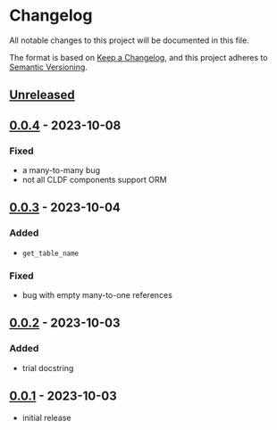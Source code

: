 # Changelog
All notable changes to this project will be documented in this file.

The format is based on [Keep a Changelog](https://keepachangelog.com/en/1.1.0/),
and this project adheres to [Semantic Versioning](https://semver.org/spec/v2.0.0.html).

## [Unreleased]

## [0.0.4] - 2023-10-08

### Fixed
* a many-to-many bug
* not all CLDF components support ORM

## [0.0.3] - 2023-10-04

### Added
* `get_table_name`

### Fixed
* bug with empty many-to-one references

## [0.0.2] - 2023-10-03

### Added
* trial docstring

## [0.0.1] - 2023-10-03
* initial release

[Unreleased]: https://github.com/fmatter/cldf-rel/compare/v0.0.4...HEAD
[0.0.4]: https://github.com/fmatter/cldf-rel/compare/v0.0.3...v0.0.4
[0.0.3]: https://github.com/fmatter/cldf-rel/compare/v0.0.2...v0.0.3
[0.0.2]: https://github.com/fmatter/cldf-rel/compare/v0.0.1...v0.0.2
[0.0.1]: https://github.com/fmatter/cldf-rel/releases/tag/v0.0.1